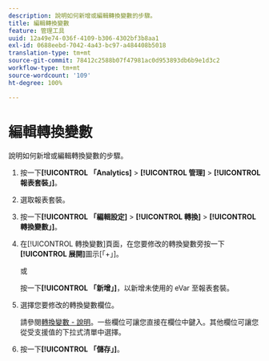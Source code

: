 ```yaml
---
description: 說明如何新增或編輯轉換變數的步驟。
title: 編輯轉換變數
feature: 管理工具
uuid: 12a49e74-036f-4109-b306-4302bf3b8aa1
exl-id: 0688eebd-7042-4a43-bc97-a484408b5018
translation-type: tm+mt
source-git-commit: 78412c2588b07f47981ac0d953893db6b9e1d3c2
workflow-type: tm+mt
source-wordcount: '109'
ht-degree: 100%

---
```


# 編輯轉換變數

說明如何新增或編輯轉換變數的步驟。

1. 按一下&#x200B;**[!UICONTROL 「Analytics]** > **[!UICONTROL 管理]** > **[!UICONTROL 報表套裝」]**。
1. 選取報表套裝。
1. 按一下&#x200B;**[!UICONTROL 「編輯設定]** > **[!UICONTROL 轉換]** > **[!UICONTROL 轉換變數」]**。
1. 在[!UICONTROL 轉換變數]頁面，在您要修改的轉換變數旁按一下&#x200B;**[!UICONTROL 展開]**&#x200B;圖示[「+」]。

   或

   按一下&#x200B;**[!UICONTROL 「新增」]**，以新增未使用的 eVar 至報表套裝。
1. 選擇您要修改的轉換變數欄位。

   請參閱[轉換變數 - 說明](/help/admin/admin/conversion-var-admin/conversion-var-admin.md#section_7C317BB0287A4B8EB0A1A4ECC40627BF)。一些欄位可讓您直接在欄位中鍵入。其他欄位可讓您從受支援值的下拉式清單中選擇。
1. 按一下&#x200B;**[!UICONTROL 「儲存」]**。
